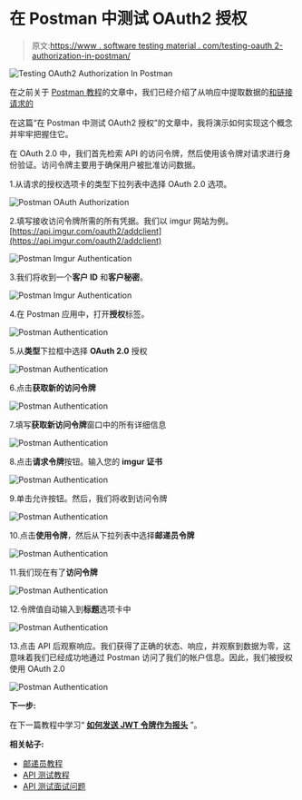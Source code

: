 # 在 Postman 中测试 OAuth2 授权

> 原文:[https://www . software testing material . com/testing-oauth 2-authorization-in-postman/](https://www.softwaretestingmaterial.com/testing-oauth2-authorization-in-postman/)

![Testing OAuth2 Authorization In Postman](../Images/63d58e5c31d169f8a50478538cb045df.png)

在之前关于 [Postman 教程](https://www.softwaretestingmaterial.com/postman-tutorial/)的文章中，我们已经介绍了从响应中提取数据的[和链接请求的](https://www.softwaretestingmaterial.com/extracting-data-from-responses-chaining-requests/)

在这篇“在 Postman 中测试 OAuth2 授权”的文章中，我将演示如何实现这个概念并牢牢把握住它。

在 OAuth 2.0 中，我们首先检索 API 的访问令牌，然后使用该令牌对请求进行身份验证。访问令牌主要用于确保用户被批准访问数据。

1.从请求的授权选项卡的类型下拉列表中选择 OAuth 2.0 选项。

![Postman OAuth Authorization](../Images/c741e03126dc67d7a50d5dc05d0b2ae5.png)

2.填写接收访问令牌所需的所有凭据。我们以 imgur 网站为例。[https://api.imgur.com/oauth2/addclient](https://api.imgur.com/oauth2/addclient)

![Postman Imgur Authentication](../Images/d61d735b58fdf890d95f383509e80175.png)

3.我们将收到一个**客户 ID** 和**客户秘密**。

![Postman Imgur Authentication](../Images/d38ef35ee4f6b30b8701480fd0b503f8.png)

4.在 Postman 应用中，打开**授权**标签。

![Postman Authentication](../Images/32254dc504022a4ee6c5d9ea45f7a1c5.png)

5.从**类型**下拉框中选择 **OAuth 2.0** 授权

![Postman Authentication](../Images/f488545ed8a4bc80c3e75701f071bd43.png)

6.点击**获取新的访问令牌**

![Postman Authentication](../Images/901ee7a376d38da9cda38fd40f4589ae.png)

7.填写**获取新访问令牌**窗口中的所有详细信息

![Postman Authentication](../Images/513919df321948a7d1c62c31b72be26e.png)

8.点击**请求令牌**按钮。输入您的 **imgur 证书**

![Postman Authentication](../Images/8360112a6a6462d0aa2fa00e241e1ed6.png)

9.单击允许按钮。然后，我们将收到访问令牌

![Postman Authentication](../Images/cd68a0fb03dc1b06e158eb827a911c05.png)

10.点击**使用令牌**，然后从下拉列表中选择**邮递员令牌**

![Postman Authentication](../Images/fbabdaf142ca5eb05ca93a412b41fdbf.png)

11.我们现在有了**访问令牌**

![Postman Authentication](../Images/c0aabf67a28fd7edb2c7ad28fe7f816d.png)

12.令牌值自动输入到**标题**选项卡中

![Postman Authentication](../Images/2e8ba64e94ce79680eecb5c6a96ca08e.png)

13.点击 API 后观察响应。我们获得了正确的状态、响应，并观察到数据为零，这意味着我们已经成功地通过 Postman 访问了我们的帐户信息。因此，我们被授权使用 OAuth 2.0

![Postman Authentication](../Images/58d8f56ccab6d150a6862e5b7e9809f1.png)

**下一步:**

在下一篇教程中学习“ [**如何发送 JWT 令牌作为报头**](https://www.softwaretestingmaterial.com/how-to-send-jwt-token-as-header/) ”。

**相关帖子:**

*   [邮递员教程](https://www.softwaretestingmaterial.com/postman-tutorial/)
*   [API 测试教程](https://www.softwaretestingmaterial.com/api-testing/)
*   [API 测试面试问题](https://www.softwaretestingmaterial.com/api-testing-interview-questions/)